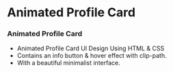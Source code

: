 # Animated Profile Card
### Animated Profile Card

- Animated Profile Card UI Design Using HTML & CSS
- Contains an info button & hover effect with clip-path.
- With a beautiful minimalist interface.

